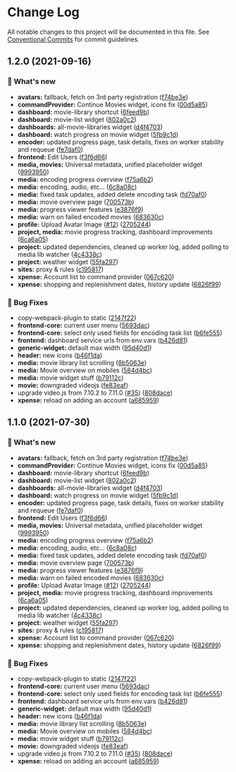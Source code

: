 # Change Log

All notable changes to this project will be documented in this file.
See [Conventional Commits](https://conventionalcommits.org) for commit guidelines.

## 1.2.0 (2021-09-16)


### 🚀 What's new

* **avatars:** fallback, fetch on 3rd party registration ([f74be3e](https://github.com/furystack/multiverse/commit/f74be3e57e2dbefef7abd5cb1383d5336a73e652))
* **commandProvider:** Continue Movies widget, icons fix ([00d5a85](https://github.com/furystack/multiverse/commit/00d5a85fb0d8fbd1b98626537c56b0de3baff2cb))
* **dashboard:** movie-library shortcut ([6feed9b](https://github.com/furystack/multiverse/commit/6feed9b8abfb95bed54cc30675d947265b1dafd6))
* **dashboard:** movie-list widget ([802a0c2](https://github.com/furystack/multiverse/commit/802a0c2cd456ff4c68c16b425055c1e507eecc49))
* **dashboards:** all-movie-libraries widget ([d4f4703](https://github.com/furystack/multiverse/commit/d4f47033e135739c6890c622300e0704c215793a))
* **dashboard:** watch progress on movie widget ([5fb9c1d](https://github.com/furystack/multiverse/commit/5fb9c1d311d4c56685cbc1fa7463942222dfc29b))
* **encoder:** updated progress page, task details, fixes on worker stability and requeue ([fe7daf0](https://github.com/furystack/multiverse/commit/fe7daf02be7a0f3d77a54c6673d2f8ea06d04fa6))
* **frontend:** Edit Users ([f3f6d66](https://github.com/furystack/multiverse/commit/f3f6d662a619a53c4915a466e092545b2c4ac360))
* **media, movies:** Universal metadata, unified placeholder widget ([9993950](https://github.com/furystack/multiverse/commit/999395099092d7eac4268023d537b9024f15c713))
* **media:** encoding progress overview ([f75a6b2](https://github.com/furystack/multiverse/commit/f75a6b2f5795104fa87e5cf87c107ae618d46d97))
* **media:** encoding, audio, etc... ([6c8a08c](https://github.com/furystack/multiverse/commit/6c8a08c3784ab2d4f8a001c38246933f75cca57b))
* **media:** fixed task updates, added delete encoding task ([fd70af0](https://github.com/furystack/multiverse/commit/fd70af04b0f4e5454fb8915c6c8eabe4248a77ff))
* **media:** movie overview page ([700573b](https://github.com/furystack/multiverse/commit/700573bd363f2c187fd46ef23aae256cafd2ea72))
* **media:** progress viewer features ([e3876f9](https://github.com/furystack/multiverse/commit/e3876f925dd4ad28ddeb6f2cf728294e128b1100))
* **media:** warn on failed encoded movies ([683630c](https://github.com/furystack/multiverse/commit/683630c9a4fdf3f0e8bfe5addd63d913eaf8d908))
* **profile:** Upload Avatar Image ([#12](https://github.com/furystack/multiverse/issues/12)) ([2705244](https://github.com/furystack/multiverse/commit/2705244f3670f46f2529adc61156c8593e14fd6a))
* **project, media:** movie progress tracking, dashboard improvements ([6ca6a05](https://github.com/furystack/multiverse/commit/6ca6a053ff85d653dc7219d1ec0ca08a95a06769))
* **project:** updated dependencies, cleaned up worker log, added polling to media lib watcher ([4c4338c](https://github.com/furystack/multiverse/commit/4c4338c6792e5ccf4f0f7a4602df4009a1a46184))
* **project:** weather widget ([55fa297](https://github.com/furystack/multiverse/commit/55fa2976eded93ced4980f17b349ad062586cb2a))
* **sites:** proxy & rules ([c195817](https://github.com/furystack/multiverse/commit/c19581720f8c411466d9eed564d082fd99516047))
* **xpense:** Account list to command provider ([067c620](https://github.com/furystack/multiverse/commit/067c6200c5dfe7065f8f9cdf081fa2231e3503d1))
* **xpense:** shopping and replenishment dates, history update ([6826f99](https://github.com/furystack/multiverse/commit/6826f992a0b2ff166edf1ac845904d6728770edf))


### 🐛 Bug Fixes

* copy-webpack-plugin to static ([2147f22](https://github.com/furystack/multiverse/commit/2147f22512fa64c2aeb3cf96c334ca926e6582ea))
* **frontend-core:** current user menu ([5693dac](https://github.com/furystack/multiverse/commit/5693dac1ffe1366225b195c919f9279e0c9d46c0))
* **frontend-core:** select only used fields for encoding task list ([b6fe555](https://github.com/furystack/multiverse/commit/b6fe55573d1d6596d15e5a018dd99dca8620761f))
* **frontend:** dashboard service urls from env.vars ([b426d81](https://github.com/furystack/multiverse/commit/b426d81fd09b101e7125a5af5df4e52fe99b176d))
* **generic-widget:** default max width ([95d40d1](https://github.com/furystack/multiverse/commit/95d40d19cec90674edd3f415c6a0a18355a50c6c))
* **header:** new icons ([b46f1da](https://github.com/furystack/multiverse/commit/b46f1da930a0d67d0638cf83890c06d4e7c1c7a0))
* **media:** movie library list scrolling ([8b5063e](https://github.com/furystack/multiverse/commit/8b5063e653e2bc6f5f5117e6f1e476bb18fb977c))
* **media:** Movie overview on mobiles ([584d4bc](https://github.com/furystack/multiverse/commit/584d4bc5a726cb3e14a9569563bdce14295b9ed4))
* **media:** movie widget stuff ([b79112c](https://github.com/furystack/multiverse/commit/b79112c6eed3c392b78816e42a3e4e9027c0b509))
* **movie:** downgraded videojs ([fe83eaf](https://github.com/furystack/multiverse/commit/fe83eaf5bb8df2f5f1ef50c1bb710653a9e52361))
* upgrade video.js from 7.10.2 to 7.11.0 ([#35](https://github.com/furystack/multiverse/issues/35)) ([808dace](https://github.com/furystack/multiverse/commit/808dacee0eeb6873b4d5c6cfa87f705d0bdd3b05))
* **xpense:** reload on adding an account ([a685959](https://github.com/furystack/multiverse/commit/a68595942d08659e469f5ed6198ca597bb42cd9a))




## 1.1.0 (2021-07-30)


### 🚀 What's new

* **avatars:** fallback, fetch on 3rd party registration ([f74be3e](https://github.com/furystack/multiverse/commit/f74be3e57e2dbefef7abd5cb1383d5336a73e652))
* **commandProvider:** Continue Movies widget, icons fix ([00d5a85](https://github.com/furystack/multiverse/commit/00d5a85fb0d8fbd1b98626537c56b0de3baff2cb))
* **dashboard:** movie-library shortcut ([6feed9b](https://github.com/furystack/multiverse/commit/6feed9b8abfb95bed54cc30675d947265b1dafd6))
* **dashboard:** movie-list widget ([802a0c2](https://github.com/furystack/multiverse/commit/802a0c2cd456ff4c68c16b425055c1e507eecc49))
* **dashboards:** all-movie-libraries widget ([d4f4703](https://github.com/furystack/multiverse/commit/d4f47033e135739c6890c622300e0704c215793a))
* **dashboard:** watch progress on movie widget ([5fb9c1d](https://github.com/furystack/multiverse/commit/5fb9c1d311d4c56685cbc1fa7463942222dfc29b))
* **encoder:** updated progress page, task details, fixes on worker stability and requeue ([fe7daf0](https://github.com/furystack/multiverse/commit/fe7daf02be7a0f3d77a54c6673d2f8ea06d04fa6))
* **frontend:** Edit Users ([f3f6d66](https://github.com/furystack/multiverse/commit/f3f6d662a619a53c4915a466e092545b2c4ac360))
* **media, movies:** Universal metadata, unified placeholder widget ([9993950](https://github.com/furystack/multiverse/commit/999395099092d7eac4268023d537b9024f15c713))
* **media:** encoding progress overview ([f75a6b2](https://github.com/furystack/multiverse/commit/f75a6b2f5795104fa87e5cf87c107ae618d46d97))
* **media:** encoding, audio, etc... ([6c8a08c](https://github.com/furystack/multiverse/commit/6c8a08c3784ab2d4f8a001c38246933f75cca57b))
* **media:** fixed task updates, added delete encoding task ([fd70af0](https://github.com/furystack/multiverse/commit/fd70af04b0f4e5454fb8915c6c8eabe4248a77ff))
* **media:** movie overview page ([700573b](https://github.com/furystack/multiverse/commit/700573bd363f2c187fd46ef23aae256cafd2ea72))
* **media:** progress viewer features ([e3876f9](https://github.com/furystack/multiverse/commit/e3876f925dd4ad28ddeb6f2cf728294e128b1100))
* **media:** warn on failed encoded movies ([683630c](https://github.com/furystack/multiverse/commit/683630c9a4fdf3f0e8bfe5addd63d913eaf8d908))
* **profile:** Upload Avatar Image ([#12](https://github.com/furystack/multiverse/issues/12)) ([2705244](https://github.com/furystack/multiverse/commit/2705244f3670f46f2529adc61156c8593e14fd6a))
* **project, media:** movie progress tracking, dashboard improvements ([6ca6a05](https://github.com/furystack/multiverse/commit/6ca6a053ff85d653dc7219d1ec0ca08a95a06769))
* **project:** updated dependencies, cleaned up worker log, added polling to media lib watcher ([4c4338c](https://github.com/furystack/multiverse/commit/4c4338c6792e5ccf4f0f7a4602df4009a1a46184))
* **project:** weather widget ([55fa297](https://github.com/furystack/multiverse/commit/55fa2976eded93ced4980f17b349ad062586cb2a))
* **sites:** proxy & rules ([c195817](https://github.com/furystack/multiverse/commit/c19581720f8c411466d9eed564d082fd99516047))
* **xpense:** Account list to command provider ([067c620](https://github.com/furystack/multiverse/commit/067c6200c5dfe7065f8f9cdf081fa2231e3503d1))
* **xpense:** shopping and replenishment dates, history update ([6826f99](https://github.com/furystack/multiverse/commit/6826f992a0b2ff166edf1ac845904d6728770edf))


### 🐛 Bug Fixes

* copy-webpack-plugin to static ([2147f22](https://github.com/furystack/multiverse/commit/2147f22512fa64c2aeb3cf96c334ca926e6582ea))
* **frontend-core:** current user menu ([5693dac](https://github.com/furystack/multiverse/commit/5693dac1ffe1366225b195c919f9279e0c9d46c0))
* **frontend-core:** select only used fields for encoding task list ([b6fe555](https://github.com/furystack/multiverse/commit/b6fe55573d1d6596d15e5a018dd99dca8620761f))
* **frontend:** dashboard service urls from env.vars ([b426d81](https://github.com/furystack/multiverse/commit/b426d81fd09b101e7125a5af5df4e52fe99b176d))
* **generic-widget:** default max width ([95d40d1](https://github.com/furystack/multiverse/commit/95d40d19cec90674edd3f415c6a0a18355a50c6c))
* **header:** new icons ([b46f1da](https://github.com/furystack/multiverse/commit/b46f1da930a0d67d0638cf83890c06d4e7c1c7a0))
* **media:** movie library list scrolling ([8b5063e](https://github.com/furystack/multiverse/commit/8b5063e653e2bc6f5f5117e6f1e476bb18fb977c))
* **media:** Movie overview on mobiles ([584d4bc](https://github.com/furystack/multiverse/commit/584d4bc5a726cb3e14a9569563bdce14295b9ed4))
* **media:** movie widget stuff ([b79112c](https://github.com/furystack/multiverse/commit/b79112c6eed3c392b78816e42a3e4e9027c0b509))
* **movie:** downgraded videojs ([fe83eaf](https://github.com/furystack/multiverse/commit/fe83eaf5bb8df2f5f1ef50c1bb710653a9e52361))
* upgrade video.js from 7.10.2 to 7.11.0 ([#35](https://github.com/furystack/multiverse/issues/35)) ([808dace](https://github.com/furystack/multiverse/commit/808dacee0eeb6873b4d5c6cfa87f705d0bdd3b05))
* **xpense:** reload on adding an account ([a685959](https://github.com/furystack/multiverse/commit/a68595942d08659e469f5ed6198ca597bb42cd9a))
